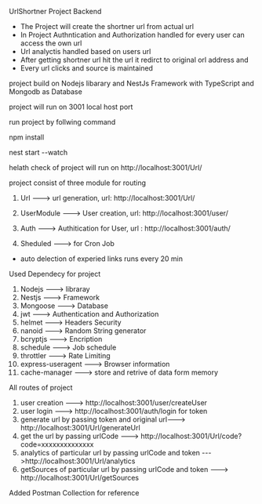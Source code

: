 UrlShortner Project Backend


* The Project will create the shortner url from actual url  
* In Project Authntication and Authorization handled for every user can access the own url
* Url analyctis handled based on users url
* After getting shortner url hit the url it redirct to original orl address and 
* Every url clicks and source is maintained

project build on Nodejs libarary and NestJs Framework with TypeScript and Mongodb as Database

project will run on 3001 local host port


run project by follwing command

npm install

nest start --watch

helath check of project  will run on http://localhost:3001/Url/

project consist of three module for routing
1. Url ---> url generation, url: http://localhost:3001/Url/
2. UserModule ---> User creation, url: http://localhost:3001/user/
3. Auth ---> Authitication for User, url : http://localhost:3001/auth/

4. Sheduled ---> for Cron Job 
* auto delection of experied links runs every 20 min


Used Dependecy for project
1. Nodejs ---> libraray
2. Nestjs ---> Framework
3. Mongoose ---> Database
4. jwt ---> Authentication and Authorization
5. helmet ---> Headers Security
6. nanoid ---> Random String generator
7. bcryptjs ---> Encription 
8. schedule ---> Job schedule
9. throttler ---> Rate Limiting
10. express-useragent ---> Browser information
11. cache-manager ---> store and retrive of data form memory



All routes of project

1. user creation --->  http://localhost:3001/user/createUser
2. user login ---> http://localhost:3001/auth/login for token 
3. generate url by passing token and original url--->  http://localhost:3001/Url/generateUrl
4. get the url by passing urlCode ---> http://localhost:3001/Url/code?code=xxxxxxxxxxxxxx
5. analytics of particular url by passing urlCode and token --->http://localhost:3001/Url/analytics
6. getSources of particular url by passing urlCode and token ---> http://localhost:3001/Url/getSources



Added Postman Collection for reference
